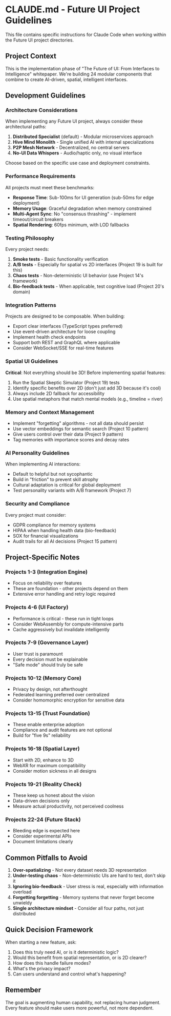 # CLAUDE.md - Future UI Project Guidelines

This file contains specific instructions for Claude Code when working within the Future UI project directories.

## Project Context

This is the implementation phase of "The Future of UI: From Interfaces to Intelligence" whitepaper. We're building 24
modular components that combine to create AI-driven, spatial, intelligent interfaces.

## Development Guidelines

### Architecture Considerations

When implementing any Future UI project, always consider these architectural paths:

1. **Distributed Specialist** (default) - Modular microservices approach
2. **Hive Mind Monolith** - Single unified AI with internal specializations
3. **P2P Mesh Network** - Decentralized, no central servers
4. **No-UI Data Whispers** - Audio/haptic only, no visual interface

Choose based on the specific use case and deployment constraints.

### Performance Requirements

All projects must meet these benchmarks:

- **Response Time**: Sub-100ms for UI generation (sub-50ms for edge deployment)
- **Memory Usage**: Graceful degradation when memory constrained
- **Multi-Agent Sync**: No "consensus thrashing" - implement timeout/circuit breakers
- **Spatial Rendering**: 60fps minimum, with LOD fallbacks

### Testing Philosophy

Every project needs:

1. **Smoke tests** - Basic functionality verification
2. **A/B tests** - Especially for spatial vs 2D interfaces (Project 19 is built for this)
3. **Chaos tests** - Non-deterministic UI behavior (use Project 14's framework)
4. **Bio-feedback tests** - When applicable, test cognitive load (Project 20's domain)

### Integration Patterns

Projects are designed to be composable. When building:

- Export clear interfaces (TypeScript types preferred)
- Use event-driven architecture for loose coupling
- Implement health check endpoints
- Support both REST and GraphQL where applicable
- Consider WebSocket/SSE for real-time features

### Spatial UI Guidelines

**Critical**: Not everything should be 3D! Before implementing spatial features:

1. Run the Spatial Skeptic Simulator (Project 19) tests
2. Identify specific benefits over 2D (don't just add 3D because it's cool)
3. Always include 2D fallback for accessibility
4. Use spatial metaphors that match mental models (e.g., timeline = river)

### Memory and Context Management

- Implement "forgetting" algorithms - not all data should persist
- Use vector embeddings for semantic search (Project 10 pattern)
- Give users control over their data (Project 9 pattern)
- Tag memories with importance scores and decay rates

### AI Personality Guidelines

When implementing AI interactions:

- Default to helpful but not sycophantic
- Build in "friction" to prevent skill atrophy
- Cultural adaptation is critical for global deployment
- Test personality variants with A/B framework (Project 7)

### Security and Compliance

Every project must consider:

- GDPR compliance for memory systems
- HIPAA when handling health data (bio-feedback)
- SOX for financial visualizations
- Audit trails for all AI decisions (Project 15 pattern)

## Project-Specific Notes

### Projects 1-3 (Integration Engine)

- Focus on reliability over features
- These are foundation - other projects depend on them
- Extensive error handling and retry logic required

### Projects 4-6 (UI Factory)

- Performance is critical - these run in tight loops
- Consider WebAssembly for compute-intensive parts
- Cache aggressively but invalidate intelligently

### Projects 7-9 (Governance Layer)

- User trust is paramount
- Every decision must be explainable
- "Safe mode" should truly be safe

### Projects 10-12 (Memory Core)

- Privacy by design, not afterthought
- Federated learning preferred over centralized
- Consider homomorphic encryption for sensitive data

### Projects 13-15 (Trust Foundation)

- These enable enterprise adoption
- Compliance and audit features are not optional
- Build for "five 9s" reliability

### Projects 16-18 (Spatial Layer)

- Start with 2D, enhance to 3D
- WebXR for maximum compatibility
- Consider motion sickness in all designs

### Projects 19-21 (Reality Check)

- These keep us honest about the vision
- Data-driven decisions only
- Measure actual productivity, not perceived coolness

### Projects 22-24 (Future Stack)

- Bleeding edge is expected here
- Consider experimental APIs
- Document limitations clearly

## Common Pitfalls to Avoid

1. **Over-spatializing** - Not every dataset needs 3D representation
2. **Under-testing chaos** - Non-deterministic UIs are hard to test, don't skip it
3. **Ignoring bio-feedback** - User stress is real, especially with information overload
4. **Forgetting forgetting** - Memory systems that never forget become unwieldy
5. **Single architecture mindset** - Consider all four paths, not just distributed

## Quick Decision Framework

When starting a new feature, ask:

1. Does this truly need AI, or is it deterministic logic?
2. Would this benefit from spatial representation, or is 2D clearer?
3. How does this handle failure modes?
4. What's the privacy impact?
5. Can users understand and control what's happening?

## Remember

The goal is augmenting human capability, not replacing human judgment. Every feature should make users more powerful,
not more dependent.